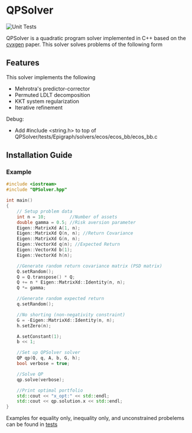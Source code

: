 # QPSolver

![Unit Tests](https://github.com/govindchari/QPSolver/actions/workflows/unit_tests.yml/badge.svg)


QPSolver is a quadratic program solver implemented in C++ based on the [cvxgen](https://stanford.edu/~boyd/papers/pdf/code_gen_impl.pdf) paper. This solver solves problems of the following form

## Features
This solver implements the following
  * Mehrotra's predictor-corrector
  * Permuted LDLT decomposition
  * KKT system regularization
  * Iterative refinement

Debug:
  - Add #include <string.h> to top of QPSolver/tests/Epigraph/solvers/ecos/ecos_bb/ecos_bb.c

## Installation Guide

### Example
```cpp
#include <iostream>
#include "QPSolver.hpp"

int main()
{
    // Setup problem data
    int n = 10;         //Number of assets
    double gamma = 0.5; //Risk aversion parameter
    Eigen::MatrixXd A(1, n);
    Eigen::MatrixXd Q(n, n); //Return Covariance
    Eigen::MatrixXd G(n, n);
    Eigen::VectorXd q(n); //Expected Return
    Eigen::VectorXd b(1);
    Eigen::VectorXd h(n);

    //Generate random return covariance matrix (PSD matrix)
    Q.setRandom();
    Q = Q.transpose() * Q;
    Q += n * Eigen::MatrixXd::Identity(n, n);
    Q *= gamma;

    //Generate random expected return
    q.setRandom();

    //No shorting (non-negativity constraint)
    G = -Eigen::MatrixXd::Identity(n, n);
    h.setZero(n);

    A.setConstant(1);
    b << 1;

    //Set up QPSolver solver
    QP qp(Q, q, A, b, G, h);
    bool verbose = true;

    //Solve QP
    qp.solve(verbose);

    //Print optimal portfolio
    std::cout << "x_opt:" << std::endl;
    std::cout << qp.solution.x << std::endl;
}

```
Examples for equality only, inequality only, and unconstrained probelems can be found in [tests](tests)
